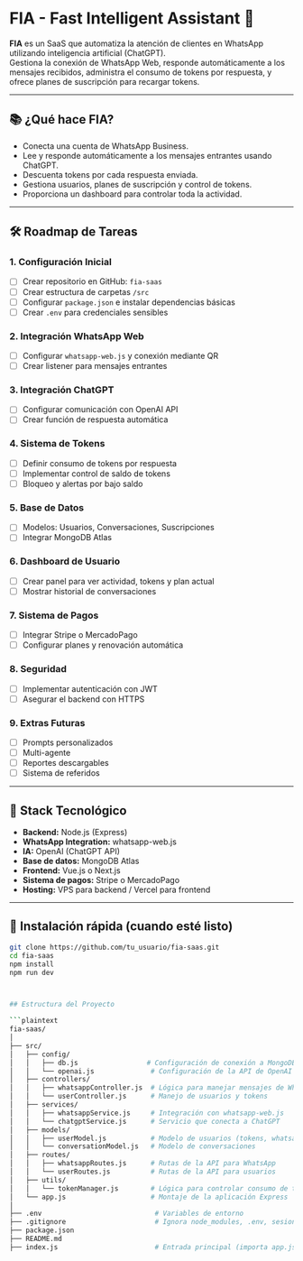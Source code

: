 # FIA - Fast Intelligent Assistant 🚀

**FIA** es un SaaS que automatiza la atención de clientes en WhatsApp utilizando inteligencia artificial (ChatGPT).  
Gestiona la conexión de WhatsApp Web, responde automáticamente a los mensajes recibidos, administra el consumo de tokens por respuesta, y ofrece planes de suscripción para recargar tokens.

---

## 📚 ¿Qué hace FIA?

- Conecta una cuenta de WhatsApp Business.
- Lee y responde automáticamente a los mensajes entrantes usando ChatGPT.
- Descuenta tokens por cada respuesta enviada.
- Gestiona usuarios, planes de suscripción y control de tokens.
- Proporciona un dashboard para controlar toda la actividad.

---

## 🛠️ Roadmap de Tareas

### 1. Configuración Inicial
- [ ] Crear repositorio en GitHub: `fia-saas`
- [ ] Crear estructura de carpetas `/src`
- [ ] Configurar `package.json` e instalar dependencias básicas
- [ ] Crear `.env` para credenciales sensibles

### 2. Integración WhatsApp Web
- [ ] Configurar `whatsapp-web.js` y conexión mediante QR
- [ ] Crear listener para mensajes entrantes

### 3. Integración ChatGPT
- [ ] Configurar comunicación con OpenAI API
- [ ] Crear función de respuesta automática

### 4. Sistema de Tokens
- [ ] Definir consumo de tokens por respuesta
- [ ] Implementar control de saldo de tokens
- [ ] Bloqueo y alertas por bajo saldo

### 5. Base de Datos
- [ ] Modelos: Usuarios, Conversaciones, Suscripciones
- [ ] Integrar MongoDB Atlas

### 6. Dashboard de Usuario
- [ ] Crear panel para ver actividad, tokens y plan actual
- [ ] Mostrar historial de conversaciones

### 7. Sistema de Pagos
- [ ] Integrar Stripe o MercadoPago
- [ ] Configurar planes y renovación automática

### 8. Seguridad
- [ ] Implementar autenticación con JWT
- [ ] Asegurar el backend con HTTPS

### 9. Extras Futuras
- [ ] Prompts personalizados
- [ ] Multi-agente
- [ ] Reportes descargables
- [ ] Sistema de referidos

---

## 🧠 Stack Tecnológico

- **Backend:** Node.js (Express)
- **WhatsApp Integration:** whatsapp-web.js
- **IA:** OpenAI (ChatGPT API)
- **Base de datos:** MongoDB Atlas
- **Frontend:** Vue.js o Next.js
- **Sistema de pagos:** Stripe o MercadoPago
- **Hosting:** VPS para backend / Vercel para frontend

---

## 🚀 Instalación rápida (cuando esté listo)

```bash
git clone https://github.com/tu_usuario/fia-saas.git
cd fia-saas
npm install
npm run dev



## Estructura del Proyecto

```plaintext
fia-saas/
│
├── src/
│   ├── config/
│   │   ├── db.js                 # Configuración de conexión a MongoDB
│   │   └── openai.js              # Configuración de la API de OpenAI
│   ├── controllers/
│   │   ├── whatsappController.js  # Lógica para manejar mensajes de WhatsApp
│   │   └── userController.js      # Manejo de usuarios y tokens
│   ├── services/
│   │   ├── whatsappService.js     # Integración con whatsapp-web.js
│   │   └── chatgptService.js      # Servicio que conecta a ChatGPT
│   ├── models/
│   │   ├── userModel.js           # Modelo de usuarios (tokens, whatsapp, etc.)
│   │   └── conversationModel.js   # Modelo de conversaciones
│   ├── routes/
│   │   ├── whatsappRoutes.js      # Rutas de la API para WhatsApp
│   │   └── userRoutes.js          # Rutas de la API para usuarios
│   ├── utils/
│   │   └── tokenManager.js        # Lógica para controlar consumo de tokens
│   └── app.js                     # Montaje de la aplicación Express
│
├── .env                            # Variables de entorno
├── .gitignore                      # Ignora node_modules, .env, sesiones
├── package.json
├── README.md
├── index.js                        # Entrada principal (importa app.js)
